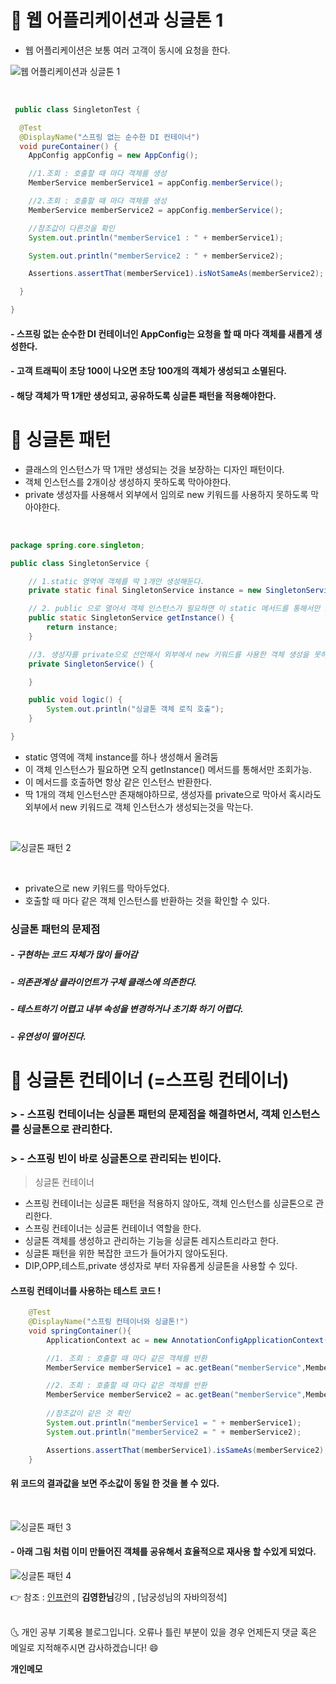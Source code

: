 # 📌 웹 어플리케이션과 싱글톤 1

- 웹 어플리케이션은 보통 여러 고객이 동시에 요청을 한다.

![웹 어플리케이션과 싱글톤 1](https://user-images.githubusercontent.com/52389219/152261129-b49c499e-cb47-4ddf-aaeb-45273f6ad8f1.PNG)


<br>

```java
 public class SingletonTest {

  @Test
  @DisplayName("스프링 없는 순수한 DI 컨테이너")
  void pureContainer() {
    AppConfig appConfig = new AppConfig();

    //1.조회 : 호출할 때 마다 객체를 생성
    MemberService memberService1 = appConfig.memberService();

    //2.조회 : 호출할 때 마다 객체를 생성
    MemberService memberService2 = appConfig.memberService();

    //참조값이 다른것을 확인
    System.out.println("memberService1 : " + memberService1);

    System.out.println("memberService2 : " + memberService2);

    Assertions.assertThat(memberService1).isNotSameAs(memberService2);

  }

}
 ```

#### - 스프링 없는 순수한 DI 컨테이너인 AppConfig는 요청을 할 때 마다 객체를 새롭게 생성한다.
#### - 고객 트래픽이 초당 100이 나오면 초당 100개의 객체가 생성되고 소멸된다.
#### - 해당 객체가 딱 1개만 생성되고, 공유하도록 싱글톤 패턴을 적용해야한다.

# 📌 싱글톤 패턴

- 클래스의 인스턴스가 딱 1개만 생성되는 것을 보장하는 디자인 패턴이다.
- 객체 인스턴스를 2개이상 생성하지 못하도록 막아야한다.
- private 생성자를 사용해서 외부에서 임의로 new 키워드를 사용하지 못하도록 막아야한다. 

<br>

```java
package spring.core.singleton;

public class SingletonService {

    // 1.static 영역에 객체를 딱 1개만 생성해둔다.
    private static final SingletonService instance = new SingletonService();

    // 2. public 으로 열어서 객체 인스턴스가 필요하면 이 static 메서드를 통해서만 조회하도록 허용한다.
    public static SingletonService getInstance() {
        return instance;
    }

    //3. 생성자를 private으로 선언해서 외부에서 new 키워드를 사용한 객체 생성을 못하게 막는다.
    private SingletonService() {

    }

    public void logic() {
        System.out.println("싱글톤 객체 로직 호출");
    }

}
```
- static 영역에 객체 instance를 하나 생성해서 올려둠
- 이 객체 인스턴스가 필요하면 오직 getInstance() 메서드를 통해서만 조회가능.
- 이 메서드를 호출하면 항상 같은 인스턴스 반환한다.
- 딱 1개의 객체 인스턴스만 존재해야하므로, 생성자를 private으로 막아서 혹시라도 외부에서 new 키워드로 객체 인스턴스가 생성되는것을 막는다.

<br>


![싱글톤 패턴 2](https://user-images.githubusercontent.com/52389219/152266587-2a12876a-4318-4ade-9dd7-171fbc2393b4.PNG)

<BR>

- private으로 new 키워드를 막아두었다.
- 호출할 때 마다 같은 객체 인스턴스를 반환하는 것을 확인할 수 있다.


### 싱글톤 패턴의 문제점
##### - 구현하는 코드 자체가 많이 들어감 
##### - 의존관계상 클라이언트가 구체 클래스에 의존한다.
##### - 테스트하기 어렵고 내부 속성을 변경하거나 초기화 하기 어렵다.
##### - 유연성이 떨어진다.


# 📌 싱글톤 컨테이너 (=스프링 컨테이너)

### > - 스프링 컨테이너는 싱글톤 패턴의 문제점을 해결하면서, 객체 인스턴스를 싱글톤으로 관리한다.
### > - 스프링 빈이 바로 싱글톤으로 관리되는 빈이다.


> 싱글톤 컨테이너

- 스프링 컨테이너는 싱글톤 패턴을 적용하지 않아도, 객체 인스턴스를 싱글톤으로 관리한다.
- 스프링 컨테이너는 싱글톤 컨테이너 역할을 한다.
- 싱글톤 객체를 생성하고 관리하는 기능을 싱글톤 레지스트리라고 한다.
- 싱글톤 패턴을 위한 복잡한 코드가 들어가지 않아도된다.
- DIP,OPP,테스트,private 생성자로 부터 자유롭게 싱글톤을 사용할 수 있다.

#### 스프링 컨테이너를 사용하는 테스트 코드 !

```java
    @Test
    @DisplayName("스프링 컨테이너와 싱글톤!")
    void springContainer(){
        ApplicationContext ac = new AnnotationConfigApplicationContext(AppConfig.class);

        //1. 조회 : 호출할 때 마다 같은 객체를 반환
        MemberService memberService1 = ac.getBean("memberService",MemberService.class);

        //2. 조회 : 호출할 때 마다 같은 객체를 반환
        MemberService memberService2 = ac.getBean("memberService",MemberService.class);
        
        //참조값이 같은 것 확인
        System.out.println("memberService1 = " + memberService1);
        System.out.println("memberService2 = " + memberService2);

        Assertions.assertThat(memberService1).isSameAs(memberService2);
    }
```

#### 위 코드의 결과값을 보면 주소값이 동일 한 것을 볼 수 있다.

<br>

![싱글톤 패턴 3](https://user-images.githubusercontent.com/52389219/152272544-29dd3d14-f201-4543-a27a-0250a46c6616.PNG)

#### - 아래 그림 처럼 이미 만들어진 객체를 공유해서 효율적으로 재사용 할 수있게 되었다.

![싱글톤 패턴 4](https://user-images.githubusercontent.com/52389219/152272639-aaf46363-89ee-4324-b66a-c650fb8606c3.PNG)


👉 참조 : [인프런](https://www.inflearn.com/)의 **김영한님**강의 , [남궁성님의 자바의정석]


<br>
🌜 개인 공부 기록용 블로그입니다. 오류나 틀린 부분이 있을 경우 
언제든지 댓글 혹은 메일로 지적해주시면 감사하겠습니다! 😄

<br>

**개인메모**

